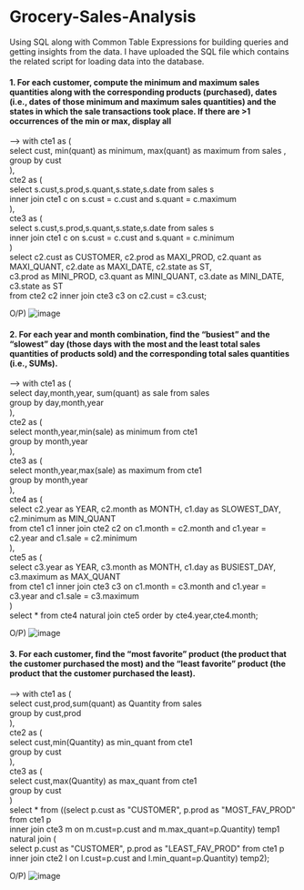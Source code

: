 # Grocery-Sales-Analysis
Using SQL along with Common Table Expressions for building queries and getting insights from the data. I have uploaded the SQL file which contains the related script for loading data into the database.

#### 1. For each customer, compute the minimum and maximum sales quantities along with the corresponding products (purchased), dates (i.e., dates of those minimum and maximum sales quantities) and the states in which the sale transactions took place. If there are >1 occurrences of the min or max, display all

--> with cte1 as ( <br/>
select cust, min(quant) as minimum, max(quant) as maximum from sales ,<br/>
group by cust<br/>
),<br/>
cte2 as (<br/>
select s.cust,s.prod,s.quant,s.state,s.date from sales s<br/>
inner join cte1 c on s.cust = c.cust and s.quant = c.maximum<br/>
),<br/>
cte3 as (<br/>
select s.cust,s.prod,s.quant,s.state,s.date from sales s<br/>
inner join cte1 c on s.cust = c.cust and s.quant = c.minimum<br/>
)<br/>
select c2.cust as CUSTOMER, c2.prod as MAXI_PROD, c2.quant as MAXI_QUANT, c2.date as MAXI_DATE, c2.state as ST, <br/>
                            c3.prod as MINI_PROD, c3.quant as MINI_QUANT, c3.date as MINI_DATE, c3.state as ST<br/>
                            from cte2 c2 inner join cte3 c3 on c2.cust = c3.cust;<br/>

O/P) ![image](https://github.com/user-attachments/assets/d0e9888d-b358-4f72-881a-6f2f396cd821)

#### 2. For each year and month combination, find the “busiest” and the “slowest” day (those days with the most and the least total sales quantities of products sold) and the corresponding total sales quantities (i.e., SUMs).

--> with cte1 as (<br/>
select day,month,year, sum(quant) as sale from sales<br/>
group by day,month,year<br/>
),<br/>
cte2 as (<br/>
 select month,year,min(sale) as minimum from cte1<br/>
 group by month,year<br/>
),<br/>
cte3 as (<br/>
 select month,year,max(sale) as maximum from cte1<br/>
 group by month,year<br/>
),<br/>
cte4 as (<br/>
select c2.year as YEAR, c2.month as MONTH, c1.day as SLOWEST_DAY, c2.minimum as MIN_QUANT<br/>
from cte1 c1 inner join cte2 c2 on c1.month = c2.month and c1.year = c2.year and c1.sale = c2.minimum<br/>
),<br/>
cte5 as (<br/>
select c3.year as YEAR, c3.month as MONTH, c1.day as BUSIEST_DAY, c3.maximum as MAX_QUANT<br/>
from cte1 c1 inner join cte3 c3 on c1.month = c3.month and c1.year = c3.year and c1.sale = c3.maximum<br/>
)<br/>
select * from cte4 natural join cte5 order by cte4.year,cte4.month;<br/>

O/P) ![image](https://github.com/user-attachments/assets/18506343-4927-40cc-bdd6-96f205bde907)

#### 3. For each customer, find the “most favorite” product (the product that the customer purchased the most) and the “least favorite” product (the product that the customer purchased the least).

--> with cte1 as (<br/>
  select cust,prod,sum(quant) as Quantity from sales<br/>
	group by cust,prod<br/>
),<br/>
cte2 as (<br/>
   select cust,min(Quantity) as min_quant from cte1<br/>
	group by cust<br/>
),<br/>
cte3 as (<br/>
   select cust,max(Quantity) as max_quant from cte1<br/>
	group by cust<br/>
)<br/>
select * from ((select p.cust as "CUSTOMER", p.prod as "MOST_FAV_PROD" from cte1 p<br/>
inner join cte3 m on m.cust=p.cust and m.max_quant=p.Quantity) temp1<br/>
natural join (<br/>
select p.cust as "CUSTOMER", p.prod as "LEAST_FAV_PROD" from cte1 p<br/>
inner join cte2 l on l.cust=p.cust and l.min_quant=p.Quantity) temp2);<br/>

O/P) ![image](https://github.com/user-attachments/assets/68115ea3-5edc-43ff-847e-c841f8cd2957)


